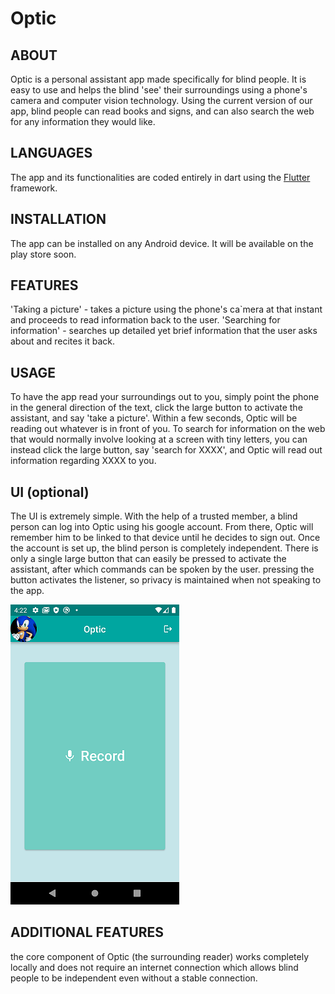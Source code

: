 # Optic

## ABOUT
Optic is a personal assistant app made specifically for blind people. It is easy to use and helps the blind 'see' their surroundings using a phone's camera and computer vision technology. Using the current version of our app, blind people can read books and signs, and can also search the web for any information they would like.

## LANGUAGES
The app and its functionalities are coded entirely in dart using the [Flutter](https://flutter.dev/) framework.

## INSTALLATION
The app can be installed on any Android device. It will be available on the play store soon.

## FEATURES
'Taking a picture' - takes a picture using the phone's ca`mera at that instant and proceeds to read information back to the user.
'Searching for information' - searches up detailed yet brief information that the user asks about and recites it back.

## USAGE
To have the app read your surroundings out to you, simply point the phone in the general direction of the text, click the large button to activate the assistant, and say 'take a picture'. Within a few seconds, Optic will be reading out whatever is in front of you.
To search for information on the web that would normally involve looking at a screen with tiny letters, you can instead click the large button, say 'search for XXXX', and Optic will read out information regarding XXXX to you.

## UI (optional)
The UI is extremely simple. With the help of a trusted member, a blind person can log into Optic using his google account. From there, Optic will remember him to be linked to that device until he decides to sign out. Once the account is set up, the blind person is completely independent. There is only a single large button that can easily be pressed to activate the assistant, after which commands can be spoken by the user. pressing the button activates the listener, so privacy is maintained when not speaking to the app.

<img src = "./screenshots/homescreen.png">

## ADDITIONAL FEATURES
the core component of Optic (the surrounding reader) works completely locally and does not require an internet connection which allows blind people to be independent even without a stable connection.
